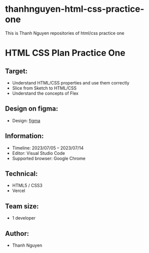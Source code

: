 # thanhnguyen-html-css-practice-one

This is Thanh Nguyen repositories of html/css practice one

# HTML CSS Plan Practice One

## Target:

- Understand HTML/CSS properties and use them correctly
- Slice from Sketch to HTML/CSS
- Understand the concepts of Flex

## Design on figma:

- Design: [figma](https://www.figma.com/file/xb19lOtsIY01dWTZkx3VBR/Product-practice?node-id=0%3A1&mode=dev)

## Information:

- Timeline: 2023/07/05 – 2023/07/14
- Editor: Visual Studio Code
- Supported browser: Google Chrome

## Technical:

- HTML5 / CSS3
- Vercel

## Team size:

- 1 developer

## Author:

- Thanh Nguyen
